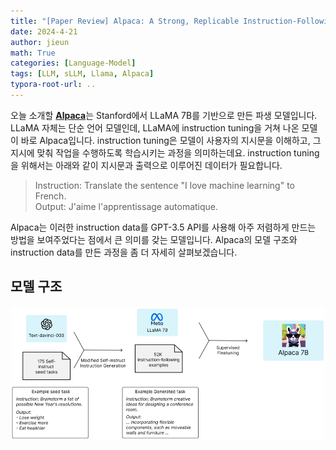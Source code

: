 ```yaml
---
title: "[Paper Review] Alpaca: A Strong, Replicable Instruction-Following Model"
date: 2024-4-21
author: jieun
math: True
categories: [Language-Model]
tags: [LLM, sLLM, Llama, Alpaca]
typora-root-url: ..
---
```


오늘 소개할 [**Alpaca**](https://crfm.stanford.edu/2023/03/13/alpaca.html)는 Stanford에서 LLaMA 7B를 기반으로 만든 파생 모델입니다. LLaMA 자체는 단순 언어 모델인데, LLaMA에 instruction tuning을 거쳐 나온 모델이 바로 Alpaca입니다. instruction tuning은 모델이 사용자의 지시문을 이해하고, 그 지시에 맞춰 작업을 수행하도록 학습시키는 과정을 의미하는데요. instruction tuning을 위해서는 아래와 같이 지시문과 출력으로 이루어진 데이터가 필요합니다. 

> Instruction: Translate the sentence "I love machine learning" to French.  
> Output: J'aime l'apprentissage automatique.

Alpaca는 이러한 instruction data를 GPT-3.5 API를 사용해 아주 저렴하게 만드는 방법을 보여주었다는 점에서 큰 의미를 갖는 모델입니다. Alpaca의 모델 구조와 instruction data를 만든 과정을 좀 더 자세히 살펴보겠습니다.

## 모델 구조

![](/assets/img/llm/alpaca.png)